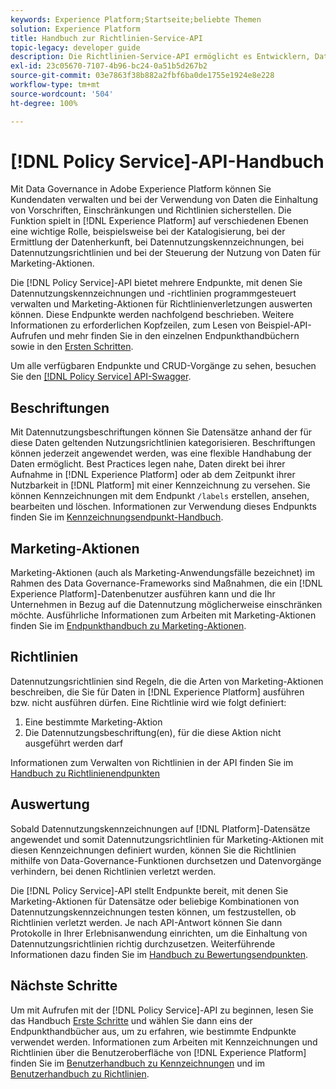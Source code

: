```yaml
---
keywords: Experience Platform;Startseite;beliebte Themen
solution: Experience Platform
title: Handbuch zur Richtlinien-Service-API
topic-legacy: developer guide
description: Die Richtlinien-Service-API ermöglicht es Entwicklern, Datennutzungskennzeichnungen und -richtlinien in Experience Platform zu verwalten. In diesem Handbuch erfahren Sie, wie Sie wichtige Vorgänge mit der API durchführen.
exl-id: 23c05670-7107-4b96-bc24-0a51b5d267b2
source-git-commit: 03e7863f38b882a2fbf6ba0de1755e1924e8e228
workflow-type: tm+mt
source-wordcount: '504'
ht-degree: 100%

---
```


# [!DNL Policy Service]-API-Handbuch

Mit Data Governance in Adobe Experience Platform können Sie Kundendaten verwalten und bei der Verwendung von Daten die Einhaltung von Vorschriften, Einschränkungen und Richtlinien sicherstellen. Die Funktion spielt in [!DNL Experience Platform] auf verschiedenen Ebenen eine wichtige Rolle, beispielsweise bei der Katalogisierung, bei der Ermittlung der Datenherkunft, bei Datennutzungskennzeichnungen, bei Datennutzungsrichtlinien und bei der Steuerung der Nutzung von Daten für Marketing-Aktionen.

Die [!DNL Policy Service]-API bietet mehrere Endpunkte, mit denen Sie Datennutzungskennzeichnungen und -richtlinien programmgesteuert verwalten und Marketing-Aktionen für Richtlinienverletzungen auswerten können. Diese Endpunkte werden nachfolgend beschrieben. Weitere Informationen zu erforderlichen Kopfzeilen, zum Lesen von Beispiel-API-Aufrufen und mehr finden Sie in den einzelnen Endpunkthandbüchern sowie in den [Ersten Schritten](./getting-started.md).

Um alle verfügbaren Endpunkte und CRUD-Vorgänge zu sehen, besuchen Sie den [[!DNL Policy Service] API-Swagger](https://www.adobe.io/experience-platform-apis/references/policy-service/).

## Beschriftungen

Mit Datennutzungsbeschriftungen können Sie Datensätze anhand der für diese Daten geltenden Nutzungsrichtlinien kategorisieren. Beschriftungen können jederzeit angewendet werden, was eine flexible Handhabung der Daten ermöglicht. Best Practices legen nahe, Daten direkt bei ihrer Aufnahme in [!DNL Experience Platform] oder ab dem Zeitpunkt ihrer Nutzbarkeit in [!DNL Platform] mit einer Kennzeichnung zu versehen. Sie können Kennzeichnungen mit dem Endpunkt `/labels` erstellen, ansehen, bearbeiten und löschen. Informationen zur Verwendung dieses Endpunkts finden Sie im [Kennzeichnungsendpunkt-Handbuch](./labels.md).

## Marketing-Aktionen

Marketing-Aktionen (auch als Marketing-Anwendungsfälle bezeichnet) im Rahmen des Data Governance-Frameworks sind Maßnahmen, die ein [!DNL Experience Platform]-Datenbenutzer ausführen kann und die Ihr Unternehmen in Bezug auf die Datennutzung möglicherweise einschränken möchte. Ausführliche Informationen zum Arbeiten mit Marketing-Aktionen finden Sie im [Endpunkthandbuch zu Marketing-Aktionen](./marketing-actions.md).

## Richtlinien

Datennutzungsrichtlinien sind Regeln, die die Arten von Marketing-Aktionen beschreiben, die Sie für Daten in [!DNL Experience Platform] ausführen bzw. nicht ausführen dürfen. Eine Richtlinie wird wie folgt definiert:

1. Eine bestimmte Marketing-Aktion
1. Die Datennutzungsbeschriftung(en), für die diese Aktion nicht ausgeführt werden darf

Informationen zum Verwalten von Richtlinien in der API finden Sie im [Handbuch zu Richtlinienendpunkten](./policies.md)

## Auswertung

Sobald Datennutzungskennzeichnungen auf [!DNL Platform]-Datensätze angewendet und somit Datennutzungsrichtlinien für Marketing-Aktionen mit diesen Kennzeichnungen definiert wurden, können Sie die Richtlinien mithilfe von Data-Governance-Funktionen durchsetzen und Datenvorgänge verhindern, bei denen Richtlinien verletzt werden.

Die [!DNL Policy Service]-API stellt Endpunkte bereit, mit denen Sie Marketing-Aktionen für Datensätze oder beliebige Kombinationen von Datennutzungskennzeichnungen testen können, um festzustellen, ob Richtlinien verletzt werden. Je nach API-Antwort können Sie dann Protokolle in Ihrer Erlebnisanwendung einrichten, um die Einhaltung von Datennutzungsrichtlinien richtig durchzusetzen. Weiterführende Informationen dazu finden Sie im [Handbuch zu Bewertungsendpunkten](./evaluation.md).

## Nächste Schritte

Um mit Aufrufen mit der [!DNL Policy Service]-API zu beginnen, lesen Sie das Handbuch [Erste Schritte](./getting-started.md) und wählen Sie dann eins der Endpunkthandbücher aus, um zu erfahren, wie bestimmte Endpunkte verwendet werden. Informationen zum Arbeiten mit Kennzeichnungen und Richtlinien über die Benutzeroberfläche von [!DNL Experience Platform] finden Sie im [Benutzerhandbuch zu Kennzeichnungen](../labels/user-guide.md) und im [Benutzerhandbuch zu Richtlinien](../policies/user-guide.md).
